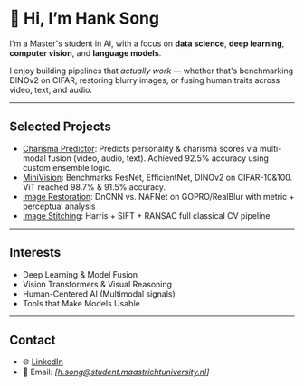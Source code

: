 # 👋 Hi, I’m Hank Song

I'm a Master's student in AI, with a focus on **data science**, **deep learning**, **computer vision**, and **language models**. 

I enjoy building pipelines that *actually work* — whether that's benchmarking DINOv2 on CIFAR, restoring blurry images, or fusing human traits across video, text, and audio.

---

##  Selected Projects

-  [Charisma Predictor](https://github.com/HANKSOONG/Charisma-Predictor): Predicts personality & charisma scores via multi-modal fusion (video, audio, text). Achieved 92.5% accuracy using custom ensemble logic.
-  [MiniVision](https://github.com/HANKSOONG/MiniVision-Lightweight-and-Transformer-Models-for-CIFAR): Benchmarks ResNet, EfficientNet, DINOv2 on CIFAR-10&100. ViT reached 98.7% & 91.5% accuracy.
-  [Image Restoration](https://github.com/HANKSOONG/Image-Restoration): DnCNN vs. NAFNet on GOPRO/RealBlur with metric + perceptual analysis
-  [Image Stitching](https://github.com/HANKSOONG/Image-Stitching): Harris + SIFT + RANSAC full classical CV pipeline

---

##  Interests

- Deep Learning & Model Fusion  
- Vision Transformers & Visual Reasoning  
- Human-Centered AI (Multimodal signals)  
- Tools that Make Models Usable

---

##  Contact

- 🌐 [LinkedIn](https://linkedin.com/in/hank-song-391856298)
- 📩 Email: *[h.song@student.maastrichtuniversity.nl]*
